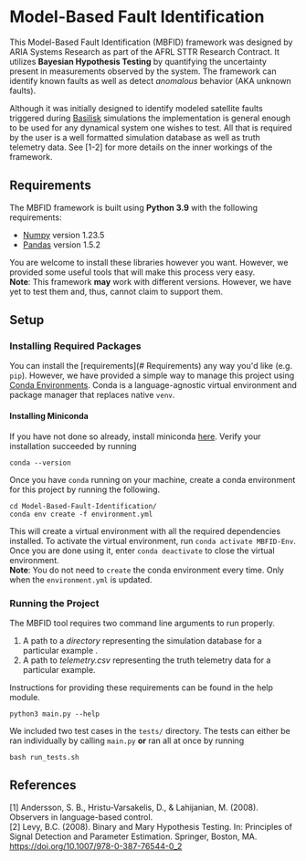 # Model-Based Fault Identification
This Model-Based Fault Identification (MBFID) framework was designed by ARIA Systems Research as part of the AFRL STTR Research Contract. It utilizes **Bayesian Hypothesis Testing** by quantifying the uncertainty present in measurements observed by the system. The framework can identify known faults as well as detect _anomalous_ behavior (AKA unknown faults). 

Although it was initially designed to identify modeled satellite faults triggered during [Basilisk](https://hanspeterschaub.info/basilisk/) simulations the implementation is general enough to be used for any dynamical system one wishes to test. All that is required by the user is a well formatted simulation database as well as truth telemetry data. See [1-2] for more details on the inner workings of the framework.

## Requirements
The MBFID framework is built using **Python 3.9** with the following requirements:
- [Numpy](https://numpy.org/) version 1.23.5
- [Pandas](https://pandas.pydata.org/) version 1.5.2

You are welcome to install these libraries however you want. However, we provided some useful tools that will make this process very easy.  
**Note**: This framework **may** work with different versions. However, we have yet to test them and, thus, cannot claim to support them.

## Setup
### Installing Required Packages
You can install the [requirements](# Requirements) any way you'd like (e.g. `pip`). However, we have provided a simple way to manage this project using [Conda Environments](https://docs.conda.io/projects/conda/en/stable/). Conda is a language-agnostic virtual environment and package manager that replaces native `venv`. 
#### Installing Miniconda
If you have not done so already, install miniconda [here](https://docs.conda.io/en/latest/miniconda.html). Verify your installation succeeded by running 
```
conda --version
```
Once you have `conda` running on your machine, create a conda environment for this project by running the following. 
```
cd Model-Based-Fault-Identification/
conda env create -f environment.yml
```
This will create a virtual environment with all the required dependencies installed. To activate the virtual environment, run 
`conda activate MBFID-Env`. Once you are done using it, enter `conda deactivate` to close the virtual environment.  
**Note**: You do not need to `create` the conda environment every time. Only when the `environment.yml` is updated.

### Running the Project
The MBFID tool requires two command line arguments to run properly. 
1. A path to a *directory* representing the simulation database for a particular example .
2. A path to *telemetry.csv* representing the truth telemetry data for a particular example.  

Instructions for providing these requirements can be found in the help module. 
```
python3 main.py --help
```
We included two test cases in the `tests/` directory. The tests can either be ran individually by calling `main.py` **or** ran all at once by running
```
bash run_tests.sh
```

## References
[1] Andersson, S. B., Hristu-Varsakelis, D., & Lahijanian, M. (2008). Observers in language-based control.  
[2] Levy, B.C. (2008). Binary and Mary Hypothesis Testing. In: Principles of Signal Detection and Parameter Estimation. Springer, Boston, MA. https://doi.org/10.1007/978-0-387-76544-0_2
